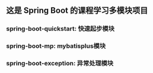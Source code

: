## 这是 Spring Boot 的课程学习多模块项目
### spring-boot-quickstart: 快速起步模块
### spring-boot-mp: mybatisplus模块
### spring-boot-exception: 异常处理模块
